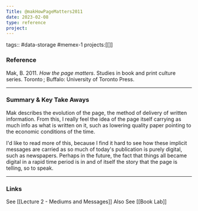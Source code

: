 ```yaml
---
Title: @makHowPageMatters2011
date: 2023-02-08
type: reference
project:
---
```


tags:: #data-storage #memex-1 
projects:[[]]

### Reference 

Mak, B. 2011. _How the page matters_. Studies in book and print culture series. Toronto ; Buffalo: University of Toronto Press.


---

### Summary & Key Take Aways

Mak describes the evolution of the page, the method of delivery of written information.
From this, I really feel the idea of the page itself carrying as much info as what is written on it, such as lowering quality paper pointing to the economic conditions of the time.

I'd like to read more of this, because I find it hard to see how these implicit messages are carried as so much of today's publication is purely digital, such as newspapers. Perhaps in the future, the fact that things all became digital in a rapid time period is in and of itself the story that the page is telling, so to speak.


--- 

### Links

See [[Lecture 2 - Mediums and Messages]]
Also See [[Book Lab]]